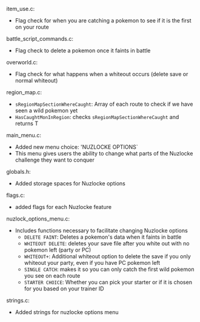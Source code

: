 

item_use.c:
- Flag check for when you are catching a pokemon to see if it is the first on your route

battle_script_commands.c:
- Flag check to delete a pokemon once it faints in battle

overworld.c:
- Flag check for what happens when a whiteout occurs (delete save or normal whiteout)

region_map.c:
- `sRegionMapSectionWhereCaught`: Array of each route to check if we have seen a wild pokemon yet
- `HasCaughtMonInRegion`: checks `sRegionMapSectionWhereCaught` and returns T

main_menu.c:
- Added new menu choice: 'NUZLOCKE OPTIONS`
- This menu gives users the ability to change what parts of the Nuzlocke challenge they want to conquer

globals.h:
- Added storage spaces for Nuzlocke options

flags.c:
- added flags for each Nuzlocke feature

nuzlock_options_menu.c:
- Includes functions necessary to facilitate changing Nuzlocke options
    - `DELETE FAINT`: Deletes a pokemon's data when it faints in battle
    - `WHITEOUT DELETE`: deletes your save file after you white out with no pokemon left (party or PC)
    - `WHITEOUT+`: Additional whiteout option to delete the save if you only whiteout your party, even if you have PC pokemon left
    - `SINGLE CATCH`: makes it so you can only catch the first wild pokemon you see on each route
    - `STARTER CHOICE`: Whether you can pick your starter or if it is chosen for you based on your trainer ID

strings.c:
- Added strings for nuzlocke options menu